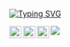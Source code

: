 [![Typing SVG](https://readme-typing-svg.herokuapp.com/?lines=Hi+there;My+name+is+Hamid+Musayev;I+am+software+engineer+from+Azerbaijan&multiline=true&font=monospace&height=160&size=30&duration=2500)](https://git.io/typing-svg)

[<img align="left" alt="hemidvsmusayev24 | Facebook" width="22px" src="https://cdn.jsdelivr.net/npm/simple-icons@3.6.0/icons/facebook.svg" />](https://www.facebook.com/hemidvsmusayev24)
[<img align="left" alt="hemidvsmusayev@gmail.com | Gmail" width="22px" src="https://cdn.jsdelivr.net/npm/simple-icons@3.6.0/icons/gmail.svg" />](hemidvsmusayev@gmail.com)
[<img align="left" alt="hemidvs | Instagram" width="22px" src="https://cdn.jsdelivr.net/npm/simple-icons@v3/icons/instagram.svg" />](https://www.instagram.com/hemidvs/)


![](https://komarev.com/ghpvc/?username=Hamidvs24&color=36BCF7)

